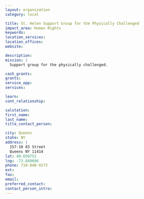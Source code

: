 ```yaml
---
layout: organization
category: local

title: St. Helen Support Group for the Physically Challenged
impact_area: Human Rights
keywords: 
location_services: 
location_offices: 
website: 

description: 
mission: |
  Support group for the physically challenged.

cash_grants: 
grants: 
service_opp: 
services: 

learn: 
cont_relationship: 

salutation: 
first_name: 
last_name: 
title_contact_person: 

city: Queens
state: NY
address: |
  157-10 83 Street    
  Queens NY 11414
lat: 40.659751
lng: -73.849696
phone: 718-848-9173
ext: 
fax: 
email: 
preferred_contact: 
contact_person_intro: 
---
```

